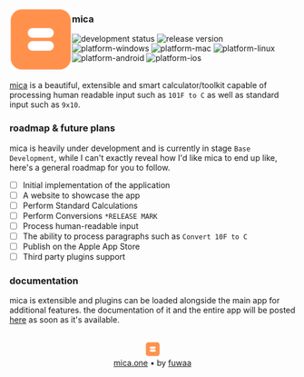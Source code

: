 <a  href="https://mica.one"><img align="left" height="110" src="/docs/assets/mica-logo.png"/></a>

### **mica**
![development status](https://img.shields.io/badge/status-dev-red) 
![release version](https://img.shields.io/badge/release-0-lightgrey)
![platform-windows](https://img.shields.io/badge/platform-windows-red)
![platform-mac](https://img.shields.io/badge/platform-mac-red)
![platform-linux](https://img.shields.io/badge/platform-linux-red)
![platform-android](https://img.shields.io/badge/platform-android-red)
![platform-ios](https://img.shields.io/badge/platform-iOS-red)
<br><br>

[mica](https://mica.one/) is a beautiful, extensible and smart calculator/toolkit capable of processing human readable input such as `101F to C` as well as standard input such as `9x10`.


### roadmap & future plans
mica is heavily under development and is currently in stage `Base Development`, while I can't exactly reveal how I'd like mica to end up like, here's a general roadmap for you to follow.

- [ ]  Initial implementation of the application
- [ ]  A website to showcase the app
- [ ]  Perform Standard Calculations 
- [ ]  Perform Conversions `*RELEASE MARK`
- [ ]  Process human-readable input
- [ ]  The ability to process paragraphs such as `Convert 10F to C`
- [ ]  Publish on the Apple App Store
- [ ]  Third party plugins support

### documentation
mica is extensible and plugins can be loaded alongside the main app for additional features.
the documentation of it and the entire app will be posted [here](https://docs.mica.one) as soon as it's available.

<p align="center"><br><a  href="https://mica.one"><img  height="25" src="/docs/assets/mica-logo.png"/></a><br><a href="https://mica.one">mica.one</a> • by <a href="https://fuwa.sh">fuwaa</a></p>
